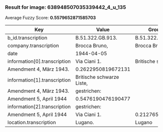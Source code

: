 ### Result for image: 638948507035339442_4_u_135
Average Fuzzy Score: **0.5579652871585703**
<small>

| Key | Value | Ground Truth | Score |
| --- | --- | --- | --- |
| b_id.transcription | B.51.322.GB.913. | B.51.322.GB.913. | 1.0 |
| company.transcription | Brocca Bruno, | Brocca Bruno | 0.96 |
| date | 1944-04-05 |  | 0.0 |
| information[0].transcription | Via Ciani 1. | Britische schwarze Liste,
Amendment 4, März 1943. | 0.2622950819672131 |
| information[1].transcription | Britische schwarze Liste,
Amendment 4, März 1943. | gestrichen:
Amendment 5, April 1944 | 0.5476190476190477 |
| information[2].transcription | gestrichen:
Amendment 5, April 1944 | Via Ciani 1. | 0.21276595744680848 |
| location.transcription | Lugano. | Lugano | 0.923076923076923 |

</small>
